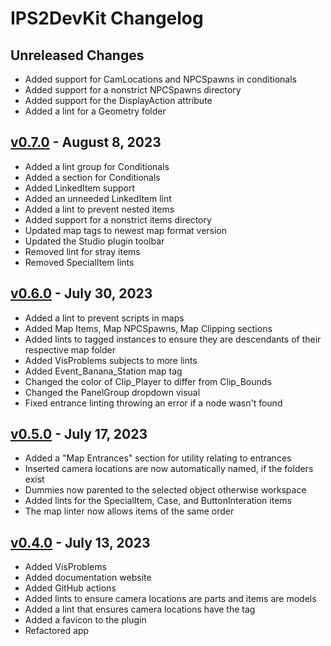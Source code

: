 # IPS2DevKit Changelog

## Unreleased Changes
* Added support for CamLocations and NPCSpawns in conditionals
* Added support for a nonstrict NPCSpawns directory
* Added support for the DisplayAction attribute
* Added a lint for a Geometry folder

## [v0.7.0] - August 8, 2023
* Added a lint group for Conditionals
* Added a section for Conditionals
* Added LinkedItem support
* Added an unneeded LinkedItem lint
* Added a lint to prevent nested items
* Added support for a nonstrict items directory
* Updated map tags to newest map format version
* Updated the Studio plugin toolbar
* Removed lint for stray items
* Removed SpecialItem lints

[v0.7.0]: https://github.com/Crystalflxme/IPS2DevKit/releases/tag/v0.7.0

## [v0.6.0] - July 30, 2023
* Added a lint to prevent scripts in maps
* Added Map Items, Map NPCSpawns, Map Clipping sections
* Added lints to tagged instances to ensure they are descendants of their respective map folder
* Added VisProblems subjects to more lints
* Added Event_Banana_Station map tag
* Changed the color of Clip_Player to differ from Clip_Bounds
* Changed the PanelGroup dropdown visual
* Fixed entrance linting throwing an error if a node wasn't found

[v0.6.0]: https://github.com/Crystalflxme/IPS2DevKit/releases/tag/v0.6.0

## [v0.5.0] - July 17, 2023
* Added a "Map Entrances" section for utility relating to entrances
* Inserted camera locations are now automatically named, if the folders exist
* Dummies now parented to the selected object otherwise workspace
* Added lints for the SpecialItem, Case, and ButtonInteration items
* The map linter now allows items of the same order

[v0.5.0]: https://github.com/Crystalflxme/IPS2DevKit/releases/tag/v0.5.0

## [v0.4.0] - July 13, 2023
* Added VisProblems
* Added documentation website
* Added GitHub actions
* Added lints to ensure camera locations are parts and items are models
* Added a lint that ensures camera locations have the tag
* Added a favicon to the plugin
* Refactored app

[v0.4.0]: https://github.com/Crystalflxme/IPS2DevKit/releases/tag/v0.4.0